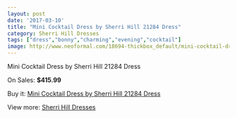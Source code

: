 ```yaml
---
layout: post
date: '2017-03-10'
title: "Mini Cocktail Dress by Sherri Hill 21284 Dress"
category: Sherri Hill Dresses
tags: ["dress","bonny","charming","evening","cocktail"]
image: http://www.neoformal.com/18694-thickbox_default/mini-cocktail-dress-by-sherri-hill-21284-dress.jpg
---
```

Mini Cocktail Dress by Sherri Hill 21284 Dress

On Sales: **$415.99**
<a href="https://www.neoformal.com/en/sherri-hill-dresses-2014/5970-mini-cocktail-dress-by-sherri-hill-21284-dress.html"><amp-img layout="responsive" width="600" height="600" src="//www.neoformal.com/18694-thickbox_default/mini-cocktail-dress-by-sherri-hill-21284-dress.jpg" alt="Mini Cocktail Dress by Sherri Hill 21284 Dress 0" /></a>
<a href="https://www.neoformal.com/en/sherri-hill-dresses-2014/5970-mini-cocktail-dress-by-sherri-hill-21284-dress.html"><amp-img layout="responsive" width="600" height="600" src="//www.neoformal.com/18696-thickbox_default/mini-cocktail-dress-by-sherri-hill-21284-dress.jpg" alt="Mini Cocktail Dress by Sherri Hill 21284 Dress 1" /></a>
<a href="https://www.neoformal.com/en/sherri-hill-dresses-2014/5970-mini-cocktail-dress-by-sherri-hill-21284-dress.html"><amp-img layout="responsive" width="600" height="600" src="//www.neoformal.com/18695-thickbox_default/mini-cocktail-dress-by-sherri-hill-21284-dress.jpg" alt="Mini Cocktail Dress by Sherri Hill 21284 Dress 2" /></a>

Buy it: [Mini Cocktail Dress by Sherri Hill 21284 Dress](https://www.neoformal.com/en/sherri-hill-dresses-2014/5970-mini-cocktail-dress-by-sherri-hill-21284-dress.html "Mini Cocktail Dress by Sherri Hill 21284 Dress")

View more: [Sherri Hill Dresses](https://www.neoformal.com/en/73-sherri-hill-dresses-2014 "Sherri Hill Dresses")